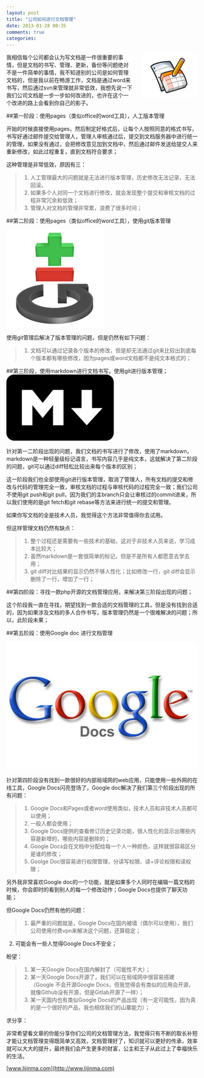 ```yaml
---
layout: post
title: "公司如何进行文档管理"
date: 2013-01-28 00:35
comments: true
categories: 
---
```


<img src="/images/post/docs.jpeg" alt="Blog" target="_blank" style="float:right;width:150px;margin-left:20px;"  />

我相信每个公司都会认为写文档是一件很重要的事情，但是文档的书写、管理、更新，备份等问题绝对不是一件简单的事情，我不知道别的公司是如何管理文档的，但是我以前在畅游工作，文档是通过word来书写，然后通过svn来管理就非常低效，我想先说一下我们公司文档是一步一步如何改进的，也许在这个一个改进的路上会看到你自己的影子。

<!--more-->

##第一阶段：使用pages（类似office的word工具），人工版本管理

开始的时候直接使用pages，然后制定好格式后，让每个人按照同意的格式书写，书写好通过邮件提交给管理人，管理人审核通过后，提交到文档服务器中进行统一的管理，如果没有通过，会把修改意见加到文档中，然后通过邮件发送给提交人来重新修改，如此过程重复，直到文档符合要求；

这种管理是非常低效，原因有三：

>1. 人工管理最大的问题就是无法进行版本管理，历史修改无法记录，无法回滚。
>2. 如果多个人对同一个文档进行修改，就会发现整个提交和审核文档的过程非常冗余和低效；
>3. 管理人对文档的管理非常累，浪费了很多时间；

##第二阶段：使用pages（类似office的word工具），使用git版本管理

![git](../images/post/git.png)

使用git管理后解决了版本管理的问题，但是仍然有如下问题：

>1. 文档可以通过记录各个版本的修改，但是却无法通过git来比较出到底每个版本都有哪些修改，因为pages或word文档都不是纯文本格式的；


##第三阶段，使用markdown进行文档书写，使用git进行版本管理；
![markdown](../images/post/markdown.jpeg)

针对第一二阶段出现的问题，我们文档的书写进行了修改，使用了markdown，markdown是一种轻量级标记语言，书写内容几乎是纯文本，这就解决了第二阶段的问题，git可以通过diff轻松比较出来每个版本的区别；

这一阶段我们也全部使用git进行版本管理，取消了管理人，所有文档的提交和修改与代码的管理完全一致，审核文档的过程与审核代码的过程完全一致；我们公司不使用git push和git pull，因为我们的主branch只会让审核过的commit进来，所以我们使用的是git fetch和git rebase等方法来进行统一的提交和管理。

如果你写文档的全是技术人员，我觉得这个方法非常值得你去试用。

但这样管理文档仍然有缺点：

>1. 整个过程还是需要有一些技术的基础，这对于非技术人员来说，学习成本比较大；
>2. 虽然markdown是一套很简单的标记，但是不是所有人都愿意去学去用；
>3. git diff对比结果的显示仍然不够人性化；比如修改一行，git diff会显示删除了一行，增加了一行；

##第四阶段：寻找一款php开源的文档管理应用，来解决第三阶段出现的问题；

这个阶段我一直在寻找，期望找到一款合适的文档管理的工具，但是没有找到合适的，因为如果涉及文档的多人合作书写，版本管理仍然是一个很难解决的问题；所以，此阶段未果；

##第五阶段：使用Google doc 进行文档管理

![Google Docs](../images/post/GoogleDocs.jpg)

针对第四阶段没有找到一款很好的内部局域网的web应用，只能使用一些外网的在线工具，Google Docs闪亮登场了，Google doc解决了我们第三个阶段出现的所有问题：

>1. Google Docs和Pages或者word使用类似，技术人员和非技术人员都可以使用；
>2. 一般人都会使用；
>3. Google Docs提供的查看修订历史记录功能，很人性化的显示出哪些内容是新增的，哪些内容是删除的；
>4. Google Docs会在文档中分配给每一个人一种颜色，这样就很容易区分是谁的修改；
>5. Goolge Doc很容易进行权限管理，分读写权限、读+评论权限和读权限；

另外我非常喜欢Google doc的一个功能，就是如果多个人同时在编辑一篇文档的时候，你会即时的看到别人的每一个修改动作；Google Docs也提供了聊天功能；

但Google Docs仍然有他的问题：

>1. 最严重的问题就是，Google Docs在国内被墙（偶尔可以使用），我们公司使用付费vpn来解决这个问题，还算稳定；
2. 可能会有一些人觉得Google Docs不安全；

盼望：

>1. 某一天Google Docs在国内解封了（可能性不大）；
>2. 某一天Google Docs开源了，我们可以在局域网中很容易搭建（Google 不会开源Google Docs，但我觉得会有类似的应用会开源，就像Github没有开源，但是Gitlab开源了一样）；
>3. 某一天国内也有类似Google Docs的产品出现（有一定可能性，因为真的是一个很好的产品，我也相信我们的山寨能力）；

求分享：

非常希望看文章的你能分享你们公司的文档管理方法，我觉得只有不断的取长补短才能让文档管理变得既简单又高效，文档管理好了，知识就可以更好的传承，效率就可以大大的提升，最终我们会产生更多的财富，公主和王子从此过上了幸福快乐的生活。

[www.lijinma.com](http://www.lijinma.com)
